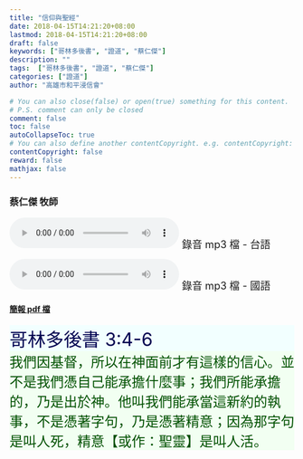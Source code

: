 ```yaml
---
title: "信仰與聖經"
date: 2018-04-15T14:21:20+08:00
lastmod: 2018-04-15T14:21:20+08:00
draft: false
keywords: ["哥林多後書", "證道", "蔡仁傑"]
description: ""
tags:  ["哥林多後書", "證道", "蔡仁傑"]
categories: ["證道"]
author: "高雄市和平浸信會"

# You can also close(false) or open(true) something for this content.
# P.S. comment can only be closed
comment: false
toc: false
autoCollapseToc: true
# You can also define another contentCopyright. e.g. contentCopyright: "This is another copyright."
contentCopyright: false
reward: false
mathjax: false
---
```


### 蔡仁傑 牧師

<audio controls src="https://hbc.nctu.me/mp3-s/s20180415t.mp3"></audio><font size="4"> 錄音 mp3 檔 - 台語</font>

<audio controls src="https://hbc.nctu.me/mp3-s/s20180415c.mp3"></audio><font size="4"> 錄音 mp3 檔 - 國語</font>

#### [簡報 pdf 檔](/pdf-s/s20180415.pdf "信仰與聖經")

<div style="background-color:#F2FFFF"><font size="6", color="#000050">
哥林多後書 3:4-6
</font>
</div>

<div style="background-color:#F2FFF2"><font size="5", color="005000">
我們因基督，所以在神面前才有這樣的信心。並不是我們憑自己能承擔什麼事；我們所能承擔的，乃是出於神。他叫我們能承當這新約的執事，不是憑著字句，乃是憑著精意；因為那字句是叫人死，精意【或作：聖靈】是叫人活。
</font>
</div>